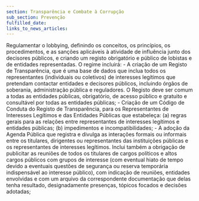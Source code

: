 ```yaml
---
section: Transparência e Combate à Corrupção
sub_section: Prevenção
fulfilled_date:
links_to_news_articles:
---
```


Regulamentar o lobbying, definindo os conceitos, os princípios, os procedimentos, e as sanções aplicáveis à atividade de influência junto dos decisores públicos, e criando um registo obrigatório e público de lobistas e de entidades representadas. O regime incluirá: - A criação de um Registo de Transparência, que é uma base de dados que inclua todos os representantes (individuais ou coletivos) de interesses legítimos que pretendam contactar entidades e decisores públicos, incluindo órgãos de soberania, administração pública e reguladores. O Registo deve ser comum a todas as entidades públicas, obrigatório, de acesso público e gratuito e consultável por todas as entidades públicas; - Criação de um Código de Conduta do Registo de Transparência, para os Representantes de Interesses Legítimos e das Entidades Públicas que estabeleça: (a) regras gerais para as relações entre representantes de interesses legítimos e entidades públicas; (b) impedimentos e incompatibilidades; - A adoção da Agenda Pública que registra e divulga as interações formais ou informais entre os titulares, dirigentes ou representantes das instituições públicas e os representantes de interesses legítimos. Inclui também a obrigação de publicitar as reuniões de todos os titulares de cargos políticos e altos cargos públicos com grupos de interesse (com eventual hiato de tempo devido a eventuais questões de segurança ou reserva temporária indispensável ao interesse público), com indicação de reuniões, entidades envolvidas e com um arquivo da correspondente documentação que delas tenha resultado, designadamente presenças, tópicos focados e decisões adotadas;